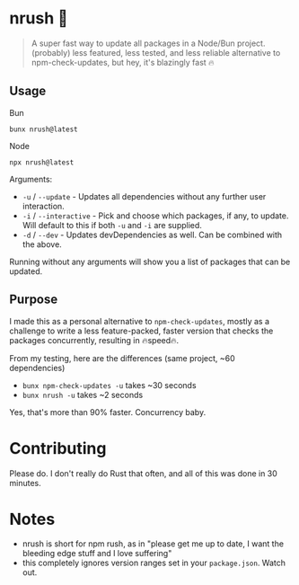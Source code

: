 # nrush 🦀

> A super fast way to update all packages in a Node/Bun project. (probably) less featured, less tested, and less reliable alternative to npm-check-updates, but hey, it's blazingly fast 🔥

## Usage

Bun
```
bunx nrush@latest
```

Node
```
npx nrush@latest
```

Arguments:
  - `-u` / `--update` - Updates all dependencies without any further user interaction.
  - `-i` / `--interactive` - Pick and choose which packages, if any, to update. Will default to this if both `-u` and `-i` are supplied. 
  - `-d` / `--dev` - Updates devDependencies as well. Can be combined with the above.

Running without any arguments will show you a list of packages that can be updated.

## Purpose 
I made this as a personal alternative to `npm-check-updates`, mostly as a challenge to write a less feature-packed, faster version that checks the packages concurrently, resulting in 🔥speed🔥.

From my testing, here are the differences (same project, ~60 dependencies)
- `bunx npm-check-updates -u` takes ~30 seconds
- `bunx nrush -u` takes ~2 seconds

Yes, that's more than 90% faster. Concurrency baby.

# Contributing
Please do. I don't really do Rust that often, and all of this was done in 30 minutes.

# Notes
- nrush is short for npm rush, as in "please get me up to date, I want the bleeding edge stuff and I love suffering"
- this completely ignores version ranges set in your `package.json`. Watch out.
